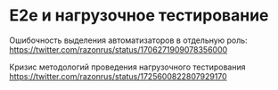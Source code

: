 # E2e и нагрузочное тестирование

Ошибочность выделения автоматизаторов в отдельную роль:
https://twitter.com/razonrus/status/1706271909078356000

Кризис методологий проведения нагрузочного тестирования
https://twitter.com/razonrus/status/1725600822807929170